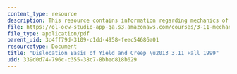 ```yaml
---
content_type: resource
description: This resource contains information regarding mechanics of materials.
file: https://ol-ocw-studio-app-qa.s3.amazonaws.com/courses/3-11-mechanics-of-materials-fall-1999/339d0d74796cc35538c78bbed818b629_MIT3_11F99_dn.pdf
file_type: application/pdf
parent_uid: 3c4ff79d-3109-c1dd-4958-feec54686a01
resourcetype: Document
title: "Dislocation Basis of Yield and Creep \u2013 3.11 Fall 1999"
uid: 339d0d74-796c-c355-38c7-8bbed818b629
---
```

